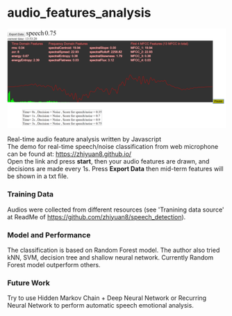 # audio_features_analysis
<p align="center">
  <img src="https://github.com/zhiyuan8/audio_features_analysis/blob/master/img/screen_shot2.png" width="800" title="demo">
</p>  

Real-time audio feature analysis written by Javascript    
The demo for real-time speech/noise classification from web microphone can be found at: https://zhiyuan8.github.io/  
Open the link and press **start**, then your audio features are drawn, and decisions are made every 1s. Press **Export Data** then mid-term features will be shown in a txt file.  

### Training Data
Audios were collected from different resources (see 'Tranining data source' at ReadMe of https://github.com/zhiyuan8/speech_detection).

### Model and Performance
The classification is based on Random Forest model. The author also tried kNN, SVM, decision tree and shallow neural network. Currently Random Forest model outperform others.

### Future Work
Try to use Hidden Markov Chain + Deep Neural Network or Recurring Neural Network to perform automatic speech emotional analysis.  


